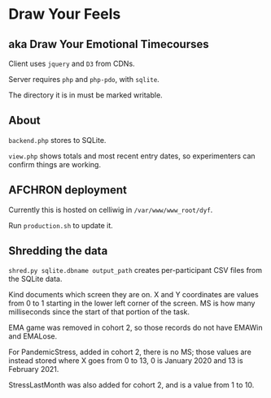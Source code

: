 # Draw Your Feels

## aka Draw Your Emotional Timecourses

Client uses `jquery` and `D3` from CDNs.

Server requires `php` and `php-pdo`, with `sqlite`.

The directory it is in must be marked writable.

## About

`backend.php` stores to SQLite.

`view.php` shows totals and most recent entry dates, so experimenters can 
confirm things are working.

## AFCHRON deployment

Currently this is hosted on celliwig in `/var/www/www_root/dyf`.

Run `production.sh` to update it.

## Shredding the data

`shred.py sqlite.dbname output_path` creates per-participant CSV files from 
the SQLite data.

Kind documents which screen they are on. X and Y coordinates are values
from 0 to 1 starting in the lower left corner of the screen. MS is how many 
milliseconds since the start of that portion of the task.

EMA game was removed in cohort 2, so those records do not have EMAWin and 
EMALose.

For PandemicStress, added in cohort 2, there is no MS; those values are 
instead stored where X goes from 0 to 13, 0 is January 2020 and 13 is February 
2021.

StressLastMonth was also added for cohort 2, and is a value from 1 to 10.
